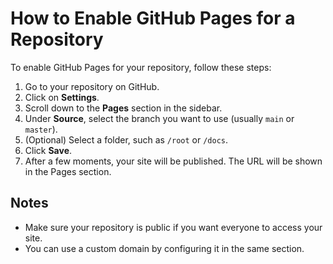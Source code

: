 # How to Enable GitHub Pages for a Repository

To enable GitHub Pages for your repository, follow these steps:

1. Go to your repository on GitHub.
2. Click on **Settings**.
3. Scroll down to the **Pages** section in the sidebar.
4. Under **Source**, select the branch you want to use (usually `main` or `master`).
5. (Optional) Select a folder, such as `/root` or `/docs`.
6. Click **Save**.
7. After a few moments, your site will be published. The URL will be shown in the Pages section.

## Notes
- Make sure your repository is public if you want everyone to access your site.
- You can use a custom domain by configuring it in the same section.
